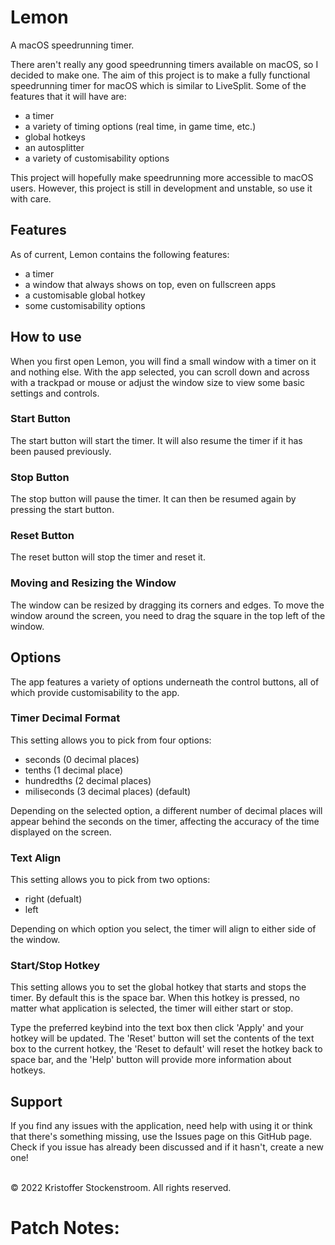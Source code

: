 # Lemon
A macOS speedrunning timer.

There aren't really any good speedrunning timers available on macOS, so I decided to make one. The aim of this project is to make a fully functional speedrunning timer for macOS which is similar to LiveSplit. Some of the features that it will have are:
<ul>
  <li>a timer</li>
  <li>a variety of timing options (real time, in game time, etc.)</li>
  <li>global hotkeys</li>
  <li>an autosplitter</li>
  <li>a variety of customisability options</li>
</ul>

This project will hopefully make speedrunning more accessible to macOS users. However, this project is still in development and unstable, so use it with care.

## Features
As of current, Lemon contains the following features:
<ul>
  <li>a timer</li>
  <li>a window that always shows on top, even on fullscreen apps</li>
  <li>a customisable global hotkey</li>
  <li>some customisability options</li>
</ul>

## How to use
When you first open Lemon, you will find a small window with a timer on it and nothing else. With the app selected, you can scroll down and across with a trackpad or mouse or adjust the window size to view some basic settings and controls.

### Start Button
The start button will start the timer. It will also resume the timer if it has been paused previously.

### Stop Button
The stop button will pause the timer. It can then be resumed again by pressing the start button.

### Reset Button
The reset button will stop the timer and reset it.

### Moving and Resizing the Window
The window can be resized by dragging its corners and edges. To move the window around the screen, you need to drag the square in the top left of the window.

## Options
The app features a variety of options underneath the control buttons, all of which provide customisability to the app.

### Timer Decimal Format
This setting allows you to pick from four options:
<ul>
  <li>seconds (0 decimal places)</li>
  <li>tenths (1 decimal place)</li>
  <li>hundredths (2 decimal places)</li>
  <li>miliseconds (3 decimal places) (default)</li>
</ul>

Depending on the selected option, a different number of decimal places will appear behind the seconds on the timer, affecting the accuracy of the time displayed on the screen.

### Text Align
This setting allows you to pick from two options:
<ul>
  <li>right (defualt)</li>
  <li>left</li>
</ul>

Depending on which option you select, the timer will align to either side of the window.

### Start/Stop Hotkey
This setting allows you to set the global hotkey that starts and stops the timer. By default this is the space bar. When this hotkey is pressed, no matter what application is selected, the timer will either start or stop.

Type the preferred keybind into the text box then click 'Apply' and your hotkey will be updated. The 'Reset' button will set the contents of the text box to the current hotkey, the 'Reset to default' will reset the hotkey back to space bar, and the 'Help' button will provide more information about hotkeys.

## Support
If you find any issues with the application, need help with using it or think that there's something missing, use the Issues page on this GitHub page. Check if you issue has already been discussed and if it hasn't, create a new one!

<br>
© 2022 Kristoffer Stockenstroom. All rights reserved.

# Patch Notes:
